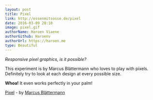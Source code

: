 ```yaml
---
layout: post
title: Pixel
link: http://essenmitsosse.de/pixel
date: 2016-03-09 20:10
image: pixel.gif
authorName: Haroen Viaene
authorGithub: Haroenv
authorUrl: https://haroen.me
type: Beautiful
---
```


_Responsive pixel graphics, is it possible?_

This experiment is by Marcus Blättermann who loves to play with pixels. Definitely try to look at each design at every possible size.

**Whoa!** It even works perfectly in your palm!

[Pixel](http://essenmitsosse.de/pixel) - by [Marcus Blättermann](http://essenmitsosse.de)

